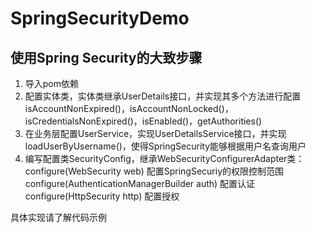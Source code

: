 # SpringSecurityDemo

## 使用Spring Security的大致步骤
1. 导入pom依赖
2. 配置实体类，实体类继承UserDetails接口，并实现其多个方法进行配置
isAccountNonExpired()，isAccountNonLocked()，isCredentialsNonExpired()，isEnabled()，getAuthorities()
3. 在业务层配置UserService，实现UserDetailsService接口，并实现loadUserByUsername()，使得SpringSecurity能够根据用户名查询用户
4. 编写配置类SecurityConfig，继承WebSecurityConfigurerAdapter类：<br/>
configure(WebSecurity web) 配置SpringSecuriy的权限控制范围
configure(AuthenticationManagerBuilder auth) 配置认证
configure(HttpSecurity http) 配置授权

具体实现请了解代码示例
